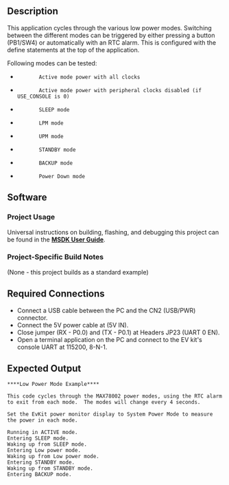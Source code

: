 ## Description

This application cycles through the various low power modes. Switching between the different modes can be triggered by either pressing a button (PB1/SW4) or automatically with an RTC alarm. This is configured with the define statements at the top of the application.

Following modes can be tested:

 *            Active mode power with all clocks
 *            Active mode power with peripheral clocks disabled (if USE_CONSOLE is 0)
 *            SLEEP mode
 *            LPM mode
 *            UPM mode
 *            STANDBY mode
 *            BACKUP mode
 *            Power Down mode

## Software

### Project Usage

Universal instructions on building, flashing, and debugging this project can be found in the **[MSDK User Guide](https://analogdevicesinc.github.io/msdk/USERGUIDE/)**.

### Project-Specific Build Notes

(None - this project builds as a standard example)

## Required Connections

-   Connect a USB cable between the PC and the CN2 (USB/PWR) connector.
-   Connect the 5V power cable at (5V IN).
-   Close jumper (RX - P0.0) and (TX - P0.1) at Headers JP23 (UART 0 EN).
-   Open a terminal application on the PC and connect to the EV kit's console UART at 115200, 8-N-1.

## Expected Output

```
****Low Power Mode Example****

This code cycles through the MAX78002 power modes, using the RTC alarm to exit from each mode.  The modes will change every 4 seconds.

Set the EvKit power monitor display to System Power Mode to measure the power in each mode.

Running in ACTIVE mode.
Entering SLEEP mode.
Waking up from SLEEP mode.
Entering Low power mode.
Waking up from Low power mode.
Entering STANDBY mode.
Waking up from STANDBY mode.
Entering BACKUP mode.

```

